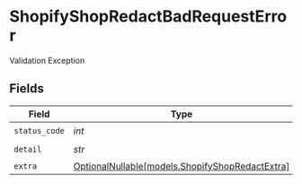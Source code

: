 # ShopifyShopRedactBadRequestError

Validation Exception


## Fields

| Field                                                                                  | Type                                                                                   | Required                                                                               | Description                                                                            |
| -------------------------------------------------------------------------------------- | -------------------------------------------------------------------------------------- | -------------------------------------------------------------------------------------- | -------------------------------------------------------------------------------------- |
| `status_code`                                                                          | *int*                                                                                  | :heavy_check_mark:                                                                     | N/A                                                                                    |
| `detail`                                                                               | *str*                                                                                  | :heavy_check_mark:                                                                     | N/A                                                                                    |
| `extra`                                                                                | [OptionalNullable[models.ShopifyShopRedactExtra]](../models/shopifyshopredactextra.md) | :heavy_minus_sign:                                                                     | N/A                                                                                    |